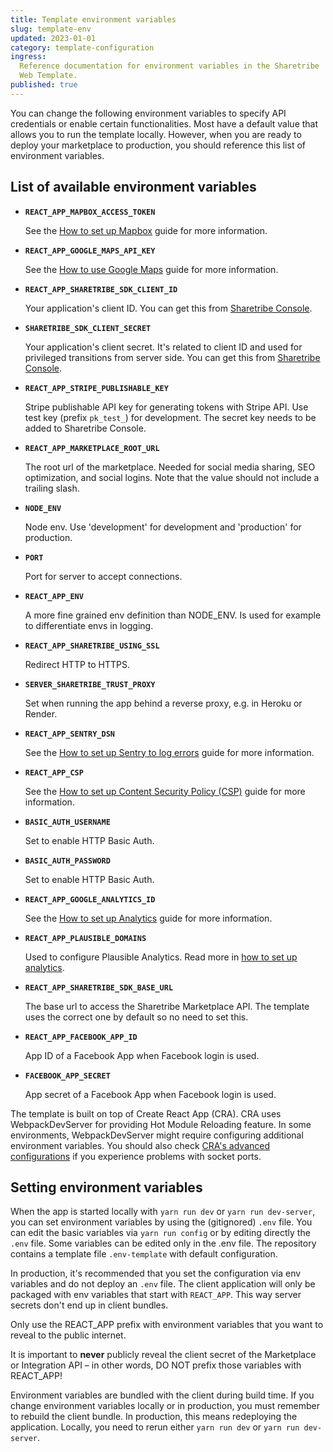 ```yaml
---
title: Template environment variables
slug: template-env
updated: 2023-01-01
category: template-configuration
ingress:
  Reference documentation for environment variables in the Sharetribe
  Web Template.
published: true
---
```


You can change the following environment variables to specify API
credentials or enable certain functionalities. Most have a default value
that allows you to run the template locally. However, when you are ready
to deploy your marketplace to production, you should reference this list
of environment variables.

## List of available environment variables

- **`REACT_APP_MAPBOX_ACCESS_TOKEN`**

  See the
  [How to set up Mapbox](/template/how-to-set-up-mapbox-for-template/)
  guide for more information.

- **`REACT_APP_GOOGLE_MAPS_API_KEY`**

  See the
  [How to use Google Maps](/template/how-to-use-google-maps-in-template/)
  guide for more information.

- **`REACT_APP_SHARETRIBE_SDK_CLIENT_ID`**

  Your application's client ID. You can get this from
  [Sharetribe Console](https://flex-console.sharetribe.com/applications).

- **`SHARETRIBE_SDK_CLIENT_SECRET`**

  Your application's client secret. It's related to client ID and used
  for privileged transitions from server side. You can get this from
  [Sharetribe Console](https://flex-console.sharetribe.com/applications).

- **`REACT_APP_STRIPE_PUBLISHABLE_KEY`**

  Stripe publishable API key for generating tokens with Stripe API. Use
  test key (prefix `pk_test_`) for development. The secret key needs to
  be added to Sharetribe Console.

- **`REACT_APP_MARKETPLACE_ROOT_URL`**

  The root url of the marketplace. Needed for social media sharing, SEO
  optimization, and social logins. Note that the value should not
  include a trailing slash.

- **`NODE_ENV`**

  Node env. Use 'development' for development and 'production' for
  production.

- **`PORT`**

  Port for server to accept connections.

- **`REACT_APP_ENV`**

  A more fine grained env definition than NODE_ENV. Is used for example
  to differentiate envs in logging.

- **`REACT_APP_SHARETRIBE_USING_SSL`**

  Redirect HTTP to HTTPS.

- **`SERVER_SHARETRIBE_TRUST_PROXY`**

  Set when running the app behind a reverse proxy, e.g. in Heroku or
  Render.

- **`REACT_APP_SENTRY_DSN`**

  See the
  [How to set up Sentry to log errors](/template/how-to-set-up-sentry/)
  guide for more information.

- **`REACT_APP_CSP`**

  See the
  [How to set up Content Security Policy (CSP)](/template/how-to-set-up-csp-for-template/)
  guide for more information.

- **`BASIC_AUTH_USERNAME`**

  Set to enable HTTP Basic Auth.

- **`BASIC_AUTH_PASSWORD`**

  Set to enable HTTP Basic Auth.

- **`REACT_APP_GOOGLE_ANALYTICS_ID`**

  See the
  [How to set up Analytics](/template/how-to-set-up-analytics-for-template/)
  guide for more information.

- **`REACT_APP_PLAUSIBLE_DOMAINS`**

  Used to configure Plausible Analytics. Read more in
  [how to set up analytics](ftw-analytics/how-to-set-up-analytics-for-ftw/index.md).

* **`REACT_APP_SHARETRIBE_SDK_BASE_URL`**

  The base url to access the Sharetribe Marketplace API. The template
  uses the correct one by default so no need to set this.

* **`REACT_APP_FACEBOOK_APP_ID`**

  App ID of a Facebook App when Facebook login is used.

* **`FACEBOOK_APP_SECRET`**

  App secret of a Facebook App when Facebook login is used.

<info>

The template is built on top of Create React App (CRA). CRA uses
WebpackDevServer for providing Hot Module Reloading feature. In some
environments, WebpackDevServer might require configuring additional
environment variables. You should also check
[CRA's advanced configurations](https://create-react-app.dev/docs/advanced-configuration)
if you experience problems with socket ports.

</info>

## Setting environment variables

When the app is started locally with `yarn run dev` or
`yarn run dev-server`, you can set environment variables by using the
(gitignored) `.env` file. You can edit the basic variables via
`yarn run config` or by editing directly the `.env` file. Some variables
can be edited only in the .env file. The repository contains a template
file `.env-template` with default configuration.

In production, it's recommended that you set the configuration via env
variables and do not deploy an `.env` file. The client application will
only be packaged with env variables that start with `REACT_APP`. This
way server secrets don't end up in client bundles.

<warning>

Only use the REACT_APP prefix with environment variables that you want
to reveal to the public internet.

It is important to **never** publicly reveal the client secret of the
Marketplace or Integration API – in other words, DO NOT prefix those
variables with REACT_APP!

</warning>

Environment variables are bundled with the client during build time. If
you change environment variables locally or in production, you must
remember to rebuild the client bundle. In production, this means
redeploying the application. Locally, you need to rerun either
`yarn run dev` or `yarn run dev-server`.
